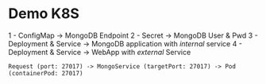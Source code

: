 # Demo K8S

1 - ConfigMap -> MongoDB Endpoint
2 - Secret -> MongoDB User & Pwd
3 - Deployment & Service -> MongoDB application with *internal* service
4 - Deployment & Service -> WebApp with *external* Service

```console
Request (port: 27017) -> MongoService (targetPort: 27017) -> Pod (containerPod: 27017)
```

